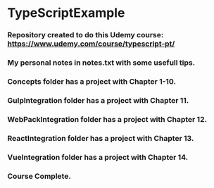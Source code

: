 # TypeScriptExample

### Repository created to do this Udemy course: https://www.udemy.com/course/typescript-pt/

### My personal notes in notes.txt with some usefull tips.

### Concepts folder has a project with Chapter 1-10.

### GulpIntegration folder has a project with Chapter 11.

### WebPackIntegration folder has a project with Chapter 12.

### ReactIntegration folder has a project with Chapter 13.

### VueIntegration folder has a project with Chapter 14.

### Course Complete.
